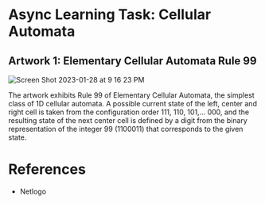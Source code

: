 # Async Learning Task: Cellular Automata

## Artwork 1: Elementary Cellular Automata Rule 99

![Screen Shot 2023-01-28 at 9 16 23 PM](https://user-images.githubusercontent.com/88019519/215270326-e0840d99-e60f-48c9-8851-276c311c9562.png)

The artwork exhibits Rule 99 of Elementary Cellular Automata, the simplest class of 1D cellular automata. A possible current state of the left, center and right cell is taken from the configuration order 111, 110, 101,... 000, and the resulting state of the next center cell is defined by a digit from the binary representation of the integer 99 (1100011) that corresponds to the given state.

# References
* Netlogo
